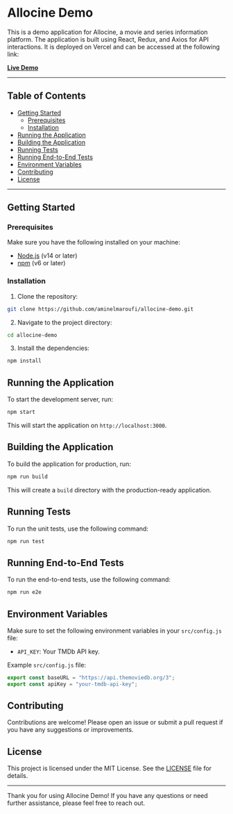 # Allocine Demo

This is a demo application for Allocine, a movie and series information platform. The application is built using React, Redux, and Axios for API interactions. It is deployed on Vercel and can be accessed at the following link:

[**Live Demo**](https://allocine-demo.vercel.app)

---

## Table of Contents

- [Getting Started](#getting-started)
  - [Prerequisites](#prerequisites)
  - [Installation](#installation)
- [Running the Application](#running-the-application)
- [Building the Application](#building-the-application)
- [Running Tests](#running-tests)
- [Running End-to-End Tests](#running-end-to-end-tests)
- [Environment Variables](#environment-variables)
- [Contributing](#contributing)
- [License](#license)

---

## Getting Started

### Prerequisites

Make sure you have the following installed on your machine:

- [Node.js](https://nodejs.org/) (v14 or later)
- [npm](https://www.npmjs.com/) (v6 or later)

### Installation

1. Clone the repository:

```sh
git clone https://github.com/aminelmaroufi/allocine-demo.git
```

2. Navigate to the project directory:

```sh
cd allocine-demo
```

3. Install the dependencies:

```sh
npm install
```

## Running the Application

To start the development server, run:

```sh
npm start
```

This will start the application on `http://localhost:3000`.

## Building the Application

To build the application for production, run:

```sh
npm run build
```

This will create a `build` directory with the production-ready application.

## Running Tests

To run the unit tests, use the following command:

```sh
npm run test
```

## Running End-to-End Tests

To run the end-to-end tests, use the following command:

```sh
npm run e2e
```

## Environment Variables

Make sure to set the following environment variables in your `src/config.js` file:

- `API_KEY`: Your TMDb API key.

Example `src/config.js` file:

```javascript
export const baseURL = "https://api.themoviedb.org/3";
export const apiKey = "your-tmdb-api-key";
```

## Contributing

Contributions are welcome! Please open an issue or submit a pull request if you have any suggestions or improvements.

## License

This project is licensed under the MIT License. See the [LICENSE](LICENSE) file for details.

---

Thank you for using Allocine Demo! If you have any questions or need further assistance, please feel free to reach out.
